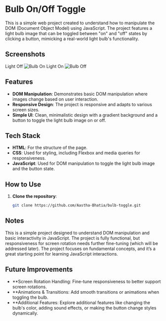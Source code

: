 # Bulb On/Off Toggle
This is a simple web project created to understand how to manipulate the DOM (Document Object Model) using JavaScript. The project features a light bulb image that can be toggled between "on" and "off" states by clicking a button, mimicking a real-world light bulb's functionality.

## Screenshots
Light Off
![Bulb On](screenshots/bulb_off)
Light On
![Bulb Off](screenshots/bulb_on)

## Features
- **DOM Manipulation**: Demonstrates basic DOM manipulation where images change based on user interaction.
- **Responsive Design**: The project is responsive and adapts to various screen sizes.
- **Simple UI**: Clean, minimalistic design with a gradient background and a button to toggle the light bulb image on or off.

## Tech Stack
- **HTML**: For the structure of the page.
- **CSS**: Used for styling, including Flexbox and media queries for responsiveness.
- **JavaScript**: Used for DOM manipulation to toggle the light bulb image and the button state.

## How to Use
1. **Clone the repository**:
   ```bash
   git clone https://github.com/Aastha-Bhatia/bulb-toggle.git
## Notes
This is a simple project designed to understand DOM manipulation and basic interactivity in JavaScript.
The project is fully functional, but responsiveness for screen rotation needs further fine-tuning (which will be addressed later).
The project focuses on fundamental concepts, and it’s a great starting point for learning JavaScript interactions.

## Future Improvements
- **Screen Rotation Handling: Fine-tune responsiveness to better support screen rotations.
- **Animations & Transitions: Add smooth transitions or animations when toggling the bulb.
- **Additional Features: Explore additional features like changing the bulb's color, adding sound effects, or making the button change styles dynamically.
